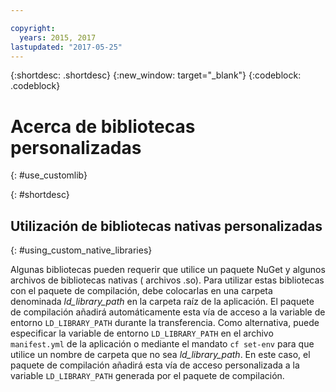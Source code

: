 ```yaml
---

copyright:
  years: 2015, 2017
lastupdated: "2017-05-25"
---
```


{:shortdesc: .shortdesc}
{:new_window: target="_blank"}
{:codeblock: .codeblock}


# Acerca de bibliotecas personalizadas
{: #use_customlib}

{: #shortdesc}

## Utilización de bibliotecas nativas personalizadas
{: #using_custom_native_libraries}

Algunas bibliotecas pueden requerir que utilice un paquete NuGet y algunos archivos de bibliotecas nativas ( archivos .so).  Para utilizar estas bibliotecas con el paquete de compilación, debe colocarlas en una carpeta denominada *ld_library_path* en la carpeta raíz de la aplicación.
El paquete de compilación añadirá automáticamente esta vía de acceso a la variable de entorno `LD_LIBRARY_PATH` durante la transferencia.  Como alternativa, puede especificar la variable de entorno `LD_LIBRARY_PATH` en el archivo `manifest.yml` de la aplicación o mediante el mandato `cf set-env` para que utilice un nombre de carpeta que no sea *ld_library_path*.  En este caso, el paquete de compilación añadirá esta vía de acceso personalizada a la variable `LD_LIBRARY_PATH` generada por el paquete de compilación.
